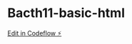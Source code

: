 # Bacth11-basic-html

[Edit in Codeflow ⚡️](https://stackblitz.com/~/github.com/Adhiarief13/Bacth11-basic-html)